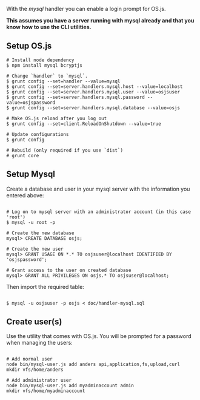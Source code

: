 With the *mysql* handler you can enable a login prompt for OS.js.

**This assumes you have a server running with mysql already and that you know how to use the CLI utilities.**

## Setup OS.js

```
# Install node dependency
$ npm install mysql bcryptjs

# Change `handler` to `mysql`.
$ grunt config --set=handler --value=mysql
$ grunt config --set=server.handlers.mysql.host --value=localhost
$ grunt config --set=server.handlers.mysql.user --value=osjsuser
$ grunt config --set=server.handlers.mysql.password --value=osjspassword
$ grunt config --set=server.handlers.mysql.database --value=osjs

# Make OS.js reload after you log out
$ grunt config --set=client.ReloadOnShutdown --value=true

# Update configurations
$ grunt config

# Rebuild (only required if you use `dist`)
# grunt core

```

## Setup Mysql

Create a database and user in your mysql server with the information you entered above:

```

# Log on to mysql server with an administrator account (in this case 'root')
$ mysql -u root -p

# Create the new database
mysql> CREATE DATABASE osjs;

# Create the new user
mysql> GRANT USAGE ON *.* TO osjsuser@localhost IDENTIFIED BY 'osjspassword';

# Grant access to the user on created database
mysql> GRANT ALL PRIVILEGES ON osjs.* TO osjsuser@localhost;

```

Then import the required table:

```

$ mysql -u osjsuser -p osjs < doc/handler-mysql.sql

```

## Create user(s)

Use the utility that comes with OS.js. You will be prompted for a password when managing the users:

```

# Add normal user
node bin/mysql-user.js add anders api,application,fs,upload,curl
mkdir vfs/home/anders

# Add administrator user
node bin/mysql-user.js add myadminaccount admin
mkdir vfs/home/myadminaccount

```
